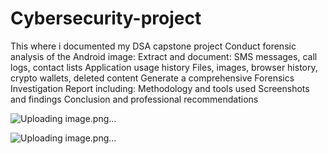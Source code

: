 # Cybersecurity-project
This where i documented my DSA capstone project
Conduct forensic analysis of the Android image:
Extract and document:
SMS messages, call logs, contact lists
Application usage history
Files, images, browser history, crypto wallets, deleted content
Generate a comprehensive Forensics Investigation Report including:
Methodology and tools used
Screenshots and findings
Conclusion and professional recommendations

![Uploading image.png…]()

![Uploading image.png…]()

